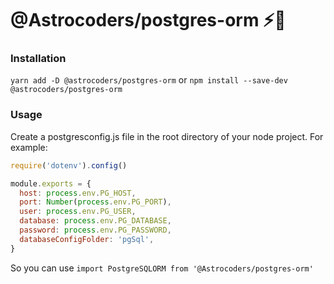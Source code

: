 # @Astrocoders/postgres-orm ⚡️🔨

### Installation
`yarn add -D @astrocoders/postgres-orm` or `npm install --save-dev @astrocoders/postgres-orm`

### Usage

Create a postgresconfig.js file in the root directory of your node project. For example:

```js
require('dotenv').config()

module.exports = {
  host: process.env.PG_HOST,
  port: Number(process.env.PG_PORT),
  user: process.env.PG_USER,
  database: process.env.PG_DATABASE,
  password: process.env.PG_PASSWORD,
  databaseConfigFolder: 'pgSql',
}
```

So you can use `import PostgreSQLORM from '@Astrocoders/postgres-orm'`
